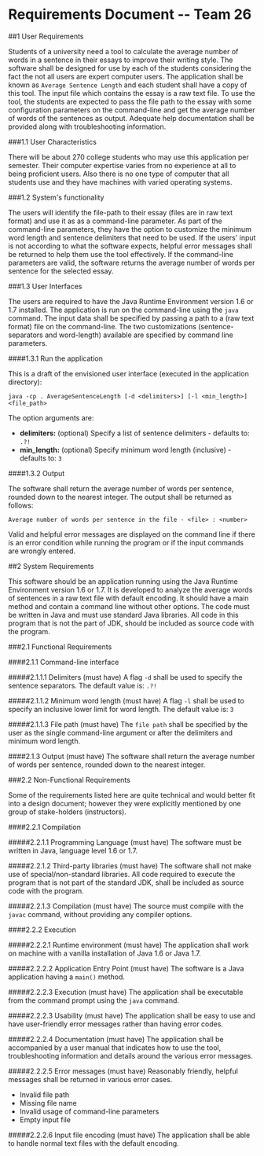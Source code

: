 # **Requirements Document -- Team 26**

##1 User Requirements

Students of a university need a tool to calculate the average number of words in a sentence in their essays to improve 
their writing style. The software shall be designed for use by each of the students considering the fact the not all 
users are expert computer users. The application shall be known as `Average Sentence Length` and each student shall 
have a copy of this tool. The input file which contains the essay is a raw text file. To use the tool, the students 
are expected to pass the file path to the essay with some configuration parameters on the command-line 
and get the average number of words of the sentences as output. Adequate help documentation shall be provided along 
with troubleshooting information.

###1.1 User Characteristics

There will be about 270 college students who may use this application per semester. Their computer expertise varies from
no experience at all to being proficient users. Also there is no one type of computer that all students use and they 
have machines with varied operating systems.

###1.2 System's functionality

The users will identify the file-path to their essay (files are in raw text format) and use it as as a command-line
parameter. As part of the command-line parameters, they have the option to customize the minimum word length and sentence
delimiters that need to be used. If the users' input is not according to what the software expects, helpful error messages
shall be returned to help them use the tool effectively. If the command-line parameters are valid, the software returns 
the average number of words per sentence for the selected essay.

###1.3 User Interfaces

The users are required to have the Java Runtime Environment version 1.6 or 1.7 installed. The application is
run on the command-line using the `java` command. The input data shall be specified by passing a path to a (raw text format)
file on the command-line. The two customizations (sentence-separators and word-length) available are specified by command
line parameters. 

####1.3.1 Run the application

This is a draft of the envisioned user interface (executed in the application directory):
 
````
java -cp . AverageSentenceLength [-d <delimiters>] [-l <min_length>] <file_path>
````

The option arguments are:

- **delimiters:** (optional) Specify a list of sentence delimiters - defaults to: `.?!`
- **min_length:** (optional) Specify minimum word length (inclusive) - defaults to: `3`

####1.3.2 Output

The software shall return the average number of words per sentence, rounded down to the nearest integer. The output 
shall be returned as follows:

````
Average number of words per sentence in the file - <file> : <number>
````

Valid and helpful error messages are displayed on the command line if there is an error condition while
running the program or if the input commands are wrongly entered.

##2 System Requirements

This software should be an application running using the Java Runtime Environment version 1.6 or 1.7. It is developed
to analyze the average words of sentences in a raw text file with default encoding. It should have a main method and contain 
a command line without other options. The code must be written in Java and must use standard Java libraries. All code in
this program that is not the part of JDK, should be included as source code with the program.
 
###2.1 Functional Requirements

####2.1.1 Command-line interface

#####2.1.1.1 Delimiters (must have)
A flag `-d` shall be used to specify the sentence separators. The default value is: `.?!`

#####2.1.1.2 Minimum word length (must have)
A flag `-l` shall be used to specify an inclusive lower limit for word length. The default value is: `3`

#####2.1.1.3 File path (must have)
The `file path` shall be specified by the user as the single command-line argument or after the delimiters and minimum word length.

####2.1.3 Output (must have)
The software shall return the average number of words per sentence, rounded down to the nearest integer.

###2.2 Non-Functional Requirements

Some of the requirements listed here are quite technical and would better fit into a design document; however
they were explicitly mentioned by one group of stake-holders (instructors).

####2.2.1 Compilation

#####2.2.1.1 Programming Language (must have)
The software must be written in Java, language level 1.6 or 1.7.

#####2.2.1.2 Third-party libraries (must have)
The software shall not make use of special/non-standard libraries. 
All code required to execute the program that is not part of the  standard JDK, shall be included as source 
code with the program.

#####2.2.1.3 Compilation (must have)
The source must compile with the `javac` command, without providing any compiler options.

####2.2.2 Execution

#####2.2.2.1 Runtime environment  (must have)
The application shall work on machine with a vanilla installation of Java 1.6 or Java 1.7.

#####2.2.2.2 Application Entry Point (must have)
The software is a Java application having a `main()` method.

#####2.2.2.3 Execution (must have)
The application shall be executable from the command prompt using the `java` command.

#####2.2.2.3 Usability (must have)
The application shall be easy to use and have user-friendly error messages rather than having error codes.

#####2.2.2.4 Documentation (must have)
The application shall be accompanied by a user manual that indicates how to use the tool, troubleshooting 
information and details around the various error messages.

#####2.2.2.5 Error messages (must have)
Reasonably friendly, helpful messages shall be returned in various error cases.

- Invalid file path
- Missing file name
- Invalid usage of command-line parameters
- Empty input file

#####2.2.2.6 Input file encoding (must have)
The application shall be able to handle normal text files with the default encoding.
